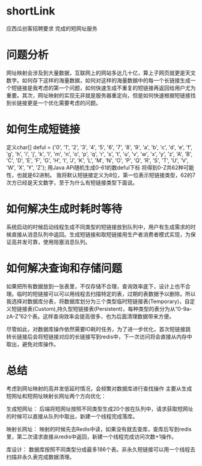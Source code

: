 # shortLink
应西瓜创客招聘要求 完成的短网址服务

# 问题分析
网址映射会涉及到大量数据，互联网上的网站多达几十亿，算上子网页就更是天文数字。如何存下这样的海量数据，如何对这样的海量数据中的每一个长链接生成一个短链接是我考虑的第一个问题，如何快速生成不重复的短链接再返回给用户尤为重要。其次，网址映射的实现无非就是服务器重定向，但是如何快速根据短链接找到长链接更是一个优化需要考虑的问题。

# 如何生成短链接
定义char[] deful = {'0', '1', '2', '3', '4', '5', '6', '7', '8', '9', 'a', 'b', 'c', 'd', 'e',
            'f', 'g', 'h', 'i', 'j', 'k', 'l', 'm', 'n', 'o', 'p', 'q', 'r', 's', 't', 'u', 'v', 'w', 'x', 'y', 'z',
            'A', 'B', 'C', 'D', 'E', 'F', 'G', 'H', 'I', 'J', 'K', 'L', 'M', 'N', 'O', 'P', 'Q', 'R', 'S', 'T', 'U', 'V', 'W', 'X', 'Y', 'Z'};
用Java APi随机生成0-61的数deful下标 将得到0-Z共62种可能性，也就是62进制。
我将默认短链接定义为8位，第一位表示短链接类型，62的7次方已经是天文数字，至于为什么有短链接类型下面说。


# 如何解决生成时耗时等待
系统启动的时候启动线程生成不同类型的短链接放到队列中，用户有生成需求的时候直接从消息队列中返回。生成短链接和取短链接用生产者消费者模式实现，为保证高并发可靠，使用阻塞消息队列。

# 如何解决查询和存储问题
如果把所有数据放到一张表里，不仅存储不合理，查询效率底下，设计上也不合理。临时的短链接可以可以用线程去扫描特定的表，过期的表数据予以删除。所以我选择对数据库分表，将数据库划分为三个类型临时短链接表(Temporary)，自定义短链接表(Custom),持久型短链接表(Persistent)，每种类型的表分为从“0-9a-zA-Z”62个表。这样查询效率会提高很多，也为后面清理数据带来方便。

尽管如此，对数据库操作依然需要IO耗时任务，为了进一步优化，首次短链接跳转长链接后会将短链接对应的长链接写到redis中，下一次访问将会直接从内存中取出，避免对库操作。

# 总结
考虑到网址映射的高并发低延时情况，会频繁对数据库进行查找操作
主要从生成短网址和短网址映射长网址两个方向优化：
  
  生成短网址：
  后端将短网址按照不同类型生成20个放在队列中，请求获取短网址的时候可以直接从队列中取出，新建一个线程完成落库。
  
  映射长网址：
  映射的时候先去Redis中读，如果没有就去查库，查库后写到redis里，第二次请求直接从redis中返回，新建一个线程完成访问次数+1操作。
  
  库设计：
  数据库按照不同类型分成最多186个表。非永久短链接可以用一个线程去扫描非永久表完成数据清理。
  

